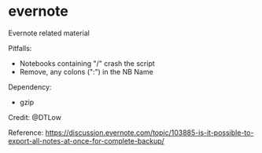 # evernote
Evernote related material

Pitfalls:
- Notebooks containing "/" crash the script
- Remove, any colons (":") in the NB Name

Dependency:
- gzip

Credit: @DTLow

Reference:
https://discussion.evernote.com/topic/103885-is-it-possible-to-export-all-notes-at-once-for-complete-backup/
